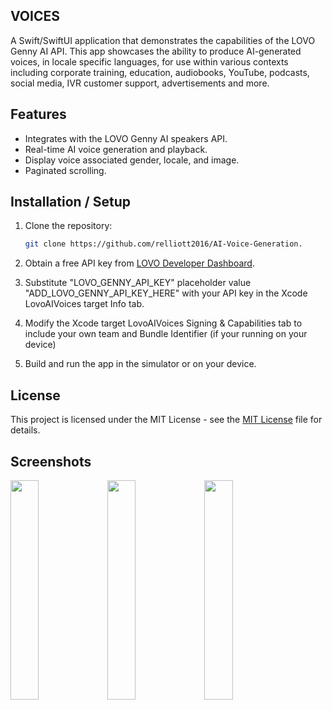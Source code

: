 ## VOICES

A Swift/SwiftUI application that demonstrates the capabilities of the LOVO Genny AI API. This app showcases the ability to produce AI-generated voices, in locale specific languages, for use within various contexts including corporate training, education, audiobooks, YouTube, podcasts, social media, IVR customer support, advertisements and more.

## Features

- Integrates with the LOVO Genny AI speakers API.
- Real-time AI voice generation and playback.
- Display voice associated gender, locale, and image.
- Paginated scrolling.

## Installation / Setup

1. Clone the repository:
   ```sh
   git clone https://github.com/relliott2016/AI-Voice-Generation.

2. Obtain a free API key from [LOVO Developer Dashboard](https://docs.genny.lovo.ai/reference/intro/getting-started).

3. Substitute "LOVO_GENNY_API_KEY" placeholder value "ADD_LOVO_GENNY_API_KEY_HERE" with your API key in the Xcode LovoAIVoices target Info tab.
   
4. Modify the Xcode target LovoAIVoices Signing & Capabilities tab to include your own team and Bundle Identifier (if your running on your device)

5. Build and run the app in the simulator or on your device.

## License

This project is licensed under the MIT License - see the [MIT License](LICENSE) file for details.

## Screenshots

<img src="https://github.com/relliott2016/AI-Voice-Generation/blob/master/Screenshots/List.png" width=30% height=30%>          <img src="https://github.com/relliott2016/AI-Voice-Generation/blob/master/Screenshots/Detail%20-%20Listen.png" width=30% height=30%>          <img src="https://github.com/relliott2016/AI-Voice-Generation/blob/master/Screenshots/Detail%20-%20Stop.png" width=30% height=30%> 
